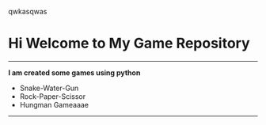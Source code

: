 qwkasqwas

# Hi Welcome to My Game Repository
***

**I am created some games using python**
- Snake-Water-Gun
- Rock-Paper-Scissor
- Hungman Gameaaae
---

